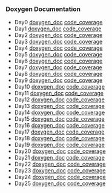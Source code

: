 ### Doxygen Documentation 
* Day0 [doxygen_doc](https://neeraj2k18.github.io/AdventOfCode2021/Day0/docs/Doxygen/index.html)  [code_coverage](https://neeraj2k18.github.io/AdventOfCode2021/Day0/docs/gcov-html/index.html)
* Day1 [doxygen_doc](https://neeraj2k18.github.io/AdventOfCode2021/Day1/docs/Doxygen/index.html)  [code_coverage](https://neeraj2k18.github.io/AdventOfCode2021/Day1/docs/gcov-html/index.html)
* Day2 [doxygen_doc](https://neeraj2k18.github.io/AdventOfCode2021/Day2/docs/Doxygen/index.html)  [code_coverage](https://neeraj2k18.github.io/AdventOfCode2021/Day2/docs/gcov-html/index.html)
* Day3 [doxygen_doc](https://neeraj2k18.github.io/AdventOfCode2021/Day3/docs/Doxygen/index.html)  [code_coverage](https://neeraj2k18.github.io/AdventOfCode2021/Day3/docs/gcov-html/index.html)
* Day4 [doxygen_doc](https://neeraj2k18.github.io/AdventOfCode2021/Day4/docs/Doxygen/index.html)  [code_coverage](https://neeraj2k18.github.io/AdventOfCode2021/Day4/docs/gcov-html/index.html)
* Day5 [doxygen_doc](https://neeraj2k18.github.io/AdventOfCode2021/Day5/docs/Doxygen/index.html)  [code_coverage](https://neeraj2k18.github.io/AdventOfCode2021/Day5/docs/gcov-html/index.html)
* Day6 [doxygen_doc](https://neeraj2k18.github.io/AdventOfCode2021/Day6/docs/Doxygen/index.html)  [code_coverage](https://neeraj2k18.github.io/AdventOfCode2021/Day6/docs/gcov-html/index.html)
* Day7 [doxygen_doc](https://neeraj2k18.github.io/AdventOfCode2021/Day7/docs/Doxygen/index.html)  [code_coverage](https://neeraj2k18.github.io/AdventOfCode2021/Day7/docs/gcov-html/index.html)
* Day8 [doxygen_doc](https://neeraj2k18.github.io/AdventOfCode2021/Day8/docs/Doxygen/index.html)  [code_coverage](https://neeraj2k18.github.io/AdventOfCode2021/Day8/docs/gcov-html/index.html)
* Day9 [doxygen_doc](https://neeraj2k18.github.io/AdventOfCode2021/Day9/docs/Doxygen/index.html)  [code_coverage](https://neeraj2k18.github.io/AdventOfCode2021/Day9/docs/gcov-html/index.html)
* Day10 [doxygen_doc](https://neeraj2k18.github.io/AdventOfCode2021/Day10/docs/Doxygen/index.html)  [code_coverage](https://neeraj2k18.github.io/AdventOfCode2021/Day10/docs/gcov-html/index.html)
* Day11 [doxygen_doc](https://neeraj2k18.github.io/AdventOfCode2021/Day11/docs/Doxygen/index.html)  [code_coverage](https://neeraj2k18.github.io/AdventOfCode2021/Day11/docs/gcov-html/index.html)
* Day12 [doxygen_doc](https://neeraj2k18.github.io/AdventOfCode2021/Day12/docs/Doxygen/index.html)  [code_coverage](https://neeraj2k18.github.io/AdventOfCode2021/Day12/docs/gcov-html/index.html)
* Day13 [doxygen_doc](https://neeraj2k18.github.io/AdventOfCode2021/Day13/docs/Doxygen/index.html)  [code_coverage](https://neeraj2k18.github.io/AdventOfCode2021/Day13/docs/gcov-html/index.html)
* Day14 [doxygen_doc](https://neeraj2k18.github.io/AdventOfCode2021/Day14/docs/Doxygen/index.html)  [code_coverage](https://neeraj2k18.github.io/AdventOfCode2021/Day14/docs/gcov-html/index.html)
* Day15 [doxygen_doc](https://neeraj2k18.github.io/AdventOfCode2021/Day15/docs/Doxygen/index.html)  [code_coverage](https://neeraj2k18.github.io/AdventOfCode2021/Day15/docs/gcov-html/index.html)
* Day16 [doxygen_doc](https://neeraj2k18.github.io/AdventOfCode2021/Day16/docs/Doxygen/index.html)  [code_coverage](https://neeraj2k18.github.io/AdventOfCode2021/Day16/docs/gcov-html/index.html)
* Day17 [doxygen_doc](https://neeraj2k18.github.io/AdventOfCode2021/Day17/docs/Doxygen/index.html)  [code_coverage](https://neeraj2k18.github.io/AdventOfCode2021/Day17/docs/gcov-html/index.html)
* Day18 [doxygen_doc](https://neeraj2k18.github.io/AdventOfCode2021/Day18/docs/Doxygen/index.html)  [code_coverage](https://neeraj2k18.github.io/AdventOfCode2021/Day18/docs/gcov-html/index.html)
* Day19 [doxygen_doc](https://neeraj2k18.github.io/AdventOfCode2021/Day19/docs/Doxygen/index.html)  [code_coverage](https://neeraj2k18.github.io/AdventOfCode2021/Day19/docs/gcov-html/index.html)
* Day20 [doxygen_doc](https://neeraj2k18.github.io/AdventOfCode2021/Day20/docs/Doxygen/index.html)  [code_coverage](https://neeraj2k18.github.io/AdventOfCode2021/Day20/docs/gcov-html/index.html)
* Day21 [doxygen_doc](https://neeraj2k18.github.io/AdventOfCode2021/Day21/docs/Doxygen/index.html)  [code_coverage](https://neeraj2k18.github.io/AdventOfCode2021/Day21/docs/gcov-html/index.html)
* Day22 [doxygen_doc](https://neeraj2k18.github.io/AdventOfCode2021/Day22/docs/Doxygen/index.html)  [code_coverage](https://neeraj2k18.github.io/AdventOfCode2021/Day22/docs/gcov-html/index.html)
* Day23 [doxygen_doc](https://neeraj2k18.github.io/AdventOfCode2021/Day23/docs/Doxygen/index.html)  [code_coverage](https://neeraj2k18.github.io/AdventOfCode2021/Day23/docs/gcov-html/index.html)
* Day24 [doxygen_doc](https://neeraj2k18.github.io/AdventOfCode2021/Day24/docs/Doxygen/index.html)  [code_coverage](https://neeraj2k18.github.io/AdventOfCode2021/Day24/docs/gcov-html/index.html)
* Day25 [doxygen_doc](https://neeraj2k18.github.io/AdventOfCode2021/Day25/docs/Doxygen/index.html)  [code_coverage](https://neeraj2k18.github.io/AdventOfCode2021/Day25/docs/gcov-html/index.html)